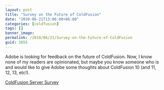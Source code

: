 ```yaml
---
layout: post
title: "Survey on the Future of ColdFusion"
date: "2010-06-21T13:06:00+06:00"
categories: [coldfusion]
tags: []
banner_image: 
permalink: /2010/06/21/Survey-on-the-Future-of-ColdFusion
guid: 3855
---
```


Adobe is looking for feedback on the future of ColdFusion. Now, I know none of my readers are opinionated, but maybe you know someone who is and would like to give Adobe some thoughts about ColdFusion 10 (and 11, 12, 13, etc!).

<a href="http://www.surveymonkey.com/s/ColdFusionServer">ColdFusion Server Survey</a>